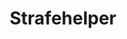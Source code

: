 ---
title: Strafehelper
parent: Strafe Cvars
permalink: /cvars/strafe#strafe-helper
grand_parent: Cvars
has_children: false
nav_order: 3
---